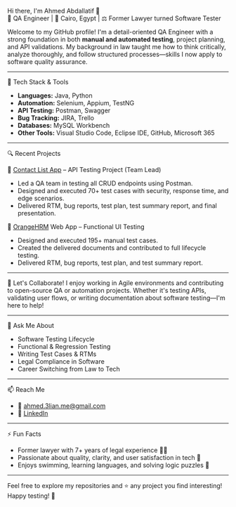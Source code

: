 Hi there, I'm Ahmed Abdallatif 👋  
🎯 QA Engineer | 📍 Cairo, Egypt | ⚖️ Former Lawyer turned Software Tester

Welcome to my GitHub profile! I'm a detail-oriented QA Engineer with a strong foundation in both **manual and automated testing**, project planning, and API validations. My background in law taught me how to think critically, analyze thoroughly, and follow structured processes—skills I now apply to software quality assurance.

---

🔧 Tech Stack & Tools
- **Languages:** Java, Python  
- **Automation:** Selenium, Appium, TestNG  
- **API Testing:** Postman, Swagger  
- **Bug Tracking:** JIRA, Trello  
- **Databases:** MySQL Workbench 
- **Other Tools:** Visual Studio Code, Eclipse IDE, GitHub, Microsoft 365

---

🔍 Recent Projects

📱 [Contact List App](https://github.com/AhmedElian/ContactListApp-Project.git) – API Testing Project (Team Lead)
- Led a QA team in testing all CRUD endpoints using Postman.
- Designed and executed 70+ test cases with security, response time, and edge scenarios.
- Delivered RTM, bug reports, test plan, test summary report, and final presentation.

💼 [OrangeHRM](https://github.com/AhmedElian/OrangeHRM-Project.git) Web App – Functional UI Testing
- Designed and executed 195+ manual test cases.
- Created the delivered documents and contributed to full lifecycle testing.
- Delivered RTM, bug reports, test plan, and test summary report.

---

🤝 Let's Collaborate!
I enjoy working in Agile environments and contributing to open-source QA or automation projects. Whether it's testing APIs, validating user flows, or writing documentation about software testing—I'm here to help!

---

💬 Ask Me About
- Software Testing Lifecycle  
- Functional & Regression Testing  
- Writing Test Cases & RTMs  
- Legal Compliance in Software  
- Career Switching from Law to Tech

---

📫 Reach Me
- 📧 ahmed.3lian.me@gmail.com  
- 🔗 [LinkedIn](https://www.linkedin.com/in/ahmed-abdallatif-3714a9257/)  

---

⚡ Fun Facts
- Former lawyer with 7+ years of legal experience 🧑‍⚖️  
- Passionate about quality, clarity, and user satisfaction in tech 🧪  
- Enjoys swimming, learning languages, and solving logic puzzles 🧩  

---

Feel free to explore my repositories and ⭐ any project you find interesting! Happy testing! 🚀
